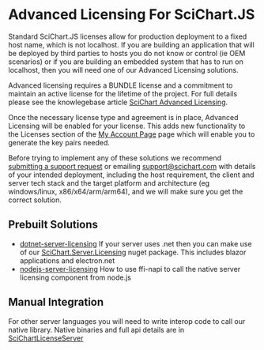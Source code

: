 # Advanced Licensing For SciChart.JS

Standard SciChart.JS licenses allow for production deployment to a fixed host name, which is not localhost. If you are building an application that will be deployed by third parties to hosts you do not know or control (ie OEM scenarios) or if you are building an embedded system that has to run on localhost, then you will need one of our Advanced Licensing solutions.

Advanced licensing requires a BUNDLE license and a commitment to maintain an active license for the lifetime of the project. For full details please see the knowlegebase article [SciChart Advanced Licensing](https://support.scichart.com/support/solutions/articles/101000516558-scichart-standard-advanced-licensing).

Once the necessary license type and agreement is in place, Advanced Licensing will be enabled for your license. This adds new functionality to the Licenses section of the [My Account Page](https://scichart.com/my-account) page which will enable you to generate the key pairs needed.

Before trying to implement any of these solutions we recommend [submitting a support request](https://support.scichart.com/support/tickets/new) or emailing [support@scichart.com](mailto:support@scichart.com) with details of your intended deployment, including the host requirement, the client and server tech stack and the target platform and architecture (eg windows/linux, x86/x64/arm/arm64), and we will make sure you get the correct solution.

## Prebuilt Solutions

- [dotnet-server-licensing](/AdvancedLicensing/dotnet-server-licensing/)
  If your server uses .net then you can make use of our [SciChart.Server.Licensing](https://www.nuget.org/packages/SciChart.Server.Licensing/) nuget package. This includes blazor applications and electron.net
- [nodejs-server-licensing](/AdvancedLicensing/nodejs-server-licensing/)
  How to use ffi-napi to call the native server licensing component from node.js

## Manual Integration

For other server languages you will need to write interop code to call our native library. Native binaries and full api details are in [SciChartLicenseServer](/AdvancedLicensing/SciChartLicenseServer/)

